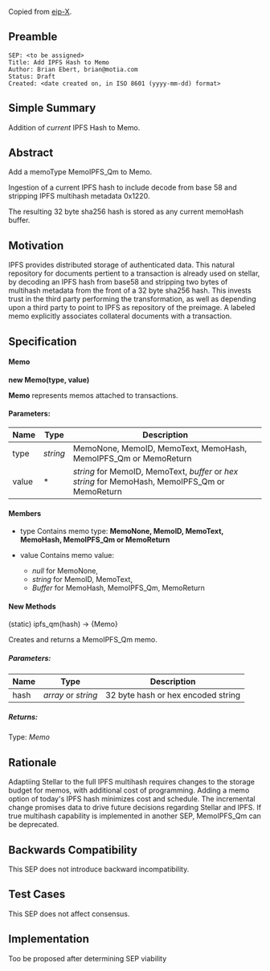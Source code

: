 Copied from [eip-X](https://github.com/ethereum/EIPs/blob/master/eip-X.md).

## Preamble

```
SEP: <to be assigned>
Title: Add IPFS Hash to Memo
Author: Brian Ebert, brian@motia.com
Status: Draft
Created: <date created on, in ISO 8601 (yyyy-mm-dd) format>
```

## Simple Summary
Addition of *current* IPFS Hash to Memo.

## Abstract
Add a memoType MemoIPFS_Qm to Memo.

Ingestion of a current IPFS hash to include decode from base 58 and stripping IPFS multihash metadata 0x1220.

The resulting 32 byte sha256 hash is stored as any current memoHash buffer.

## Motivation
IPFS provides distributed storage of authenticated data.  This natural repository for documents pertient to a transaction is already used on stellar, by decoding an IPFS hash from base58 and stripping two bytes of multihash metadata from the front of a 32 byte sha256 hash.  This invests trust in the third party performing the transformation, as well as depending upon a third party to point to IPFS as repository of the preimage. A labeled memo explicitly associates collateral documents with a transaction.

## Specification
#### Memo
**new Memo(type, value)**

**Memo** represents memos attached to transactions.

#### Parameters:
Name	| Type  |	Description
----- | ----- | -----------
type	|*string* | MemoNone, MemoID, MemoText, MemoHash, MemoIPFS_Qm or MemoReturn
value |	*     | *string* for MemoID, MemoText, *buffer* or *hex string* for MemoHash, MemoIPFS_Qm or MemoReturn

#### Members

* type
Contains memo type: **MemoNone, MemoID, MemoText, MemoHash, MemoIPFS_Qm or MemoReturn**


* value
Contains memo value:
  * *null* for MemoNone,
  * *string* for MemoID, MemoText,
  * *Buffer* for MemoHash, MemoIPFS_Qm, MemoReturn

#### New Methods

(static) ipfs_qm(hash) → {Memo}

Creates and returns a MemoIPFS_Qm memo.

##### Parameters:
Name | Type | Description
---- | ---- | ------------
hash |	*array* or *string*	 | 32 byte hash or hex encoded string

##### Returns:
Type:  *Memo*

## Rationale
Adaptiing Stellar to the full IPFS multihash requires changes to the storage budget for memos, with additional cost of programming. Adding a memo option of today's IPFS hash minimizes cost and schedule.  The incremental change promises data to drive future decisions regarding Stellar and IPFS.  If true multihash capability is implemented in another SEP, MemoIPFS_Qm can be deprecated.

## Backwards Compatibility
This SEP does not introduce backward incompatibility.

## Test Cases
This SEP does not affect consensus.

## Implementation
Too be proposed after determining SEP viability
